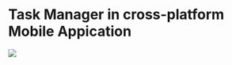 # Task Manager in cross-platform Mobile Appication

[![](https://cdn.dribbble.com/userupload/17416573/file/original-6408efdf437297838cdb2dc1408cc2fd.jpg?resize=1920x1080)]()
